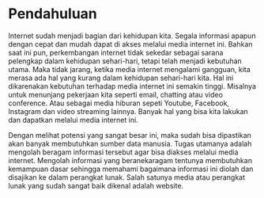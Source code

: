 # Pendahuluan

Internet sudah menjadi bagian dari kehidupan kita. Segala informasi apapun dengan cepat dan mudah dapat di akses melalui media internet ini. Bahkan saat ini pun, perkembangan internet tidak sekedar sebagai sarana pelengkap dalam kehidupan sehari-hari, tetapi telah menjadi kebutuhan utama. Maka tidak jarang, ketika media internet mengalami gangguan, kita merasa ada hal yang kurang dalam kehidupan sehari-hari kita. Hal ini dikarenakan kebutuhan terhadap media internet ini semakin tinggi. Misalnya untuk menunjang pekerjaan kita seperti email, chatting atau video conference. Atau sebagai media hiburan sepeti Youtube, Facebook, Instagram dan video streaming lainnya. Banyak hal yang bisa kita lakukan dan dapatkan melalui media internet ini.

Dengan melihat potensi yang sangat besar ini, maka sudah bisa dipastikan akan banyak membutuhkan sumber data manusia. Tugas utamanya adalah mengolah beragam informasi tersebut agar bisa diakses melalui media internet. Mengolah informasi yang beranekaragam tentunya membutuhkan kemampuan dasar sehingga memahami bagaimana informasi ini diolah dan disajikan ke dalam perangkat lunak. Salah satunya media atau perangkat lunak yang sudah sangat baik dikenal adalah website. 

